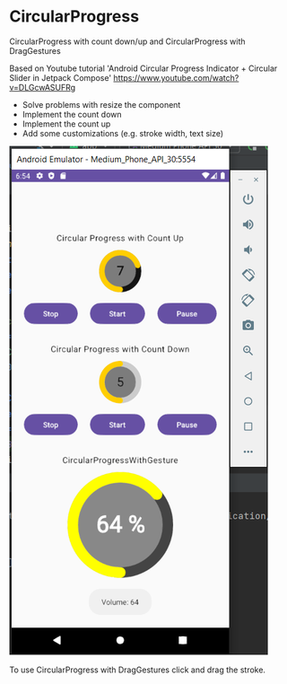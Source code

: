 # CircularProgress
CircularProgress with count down/up and CircularProgress with DragGestures


Based on Youtube tutorial 'Android Circular Progress Indicator + Circular Slider in Jetpack Compose'
https://www.youtube.com/watch?v=DLGcwASUFRg

- Solve problems with resize the component 
- Implement the count down
- Implement the count up
- Add some customizations (e.g. stroke width, text size)

![alt text](https://github.com/MarcoMartiniano/CircularProgress/blob/main/circleprogressbar.png)



To use CircularProgress with DragGestures click and drag the stroke.